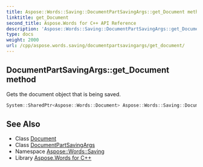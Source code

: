 ```yaml
---
title: Aspose::Words::Saving::DocumentPartSavingArgs::get_Document method
linktitle: get_Document
second_title: Aspose.Words for C++ API Reference
description: 'Aspose::Words::Saving::DocumentPartSavingArgs::get_Document method. Gets the document object that is being saved in C++.'
type: docs
weight: 2000
url: /cpp/aspose.words.saving/documentpartsavingargs/get_document/
---
```

## DocumentPartSavingArgs::get_Document method


Gets the document object that is being saved.

```cpp
System::SharedPtr<Aspose::Words::Document> Aspose::Words::Saving::DocumentPartSavingArgs::get_Document() const
```

## See Also

* Class [Document](../../../aspose.words/document/)
* Class [DocumentPartSavingArgs](../)
* Namespace [Aspose::Words::Saving](../../)
* Library [Aspose.Words for C++](../../../)
